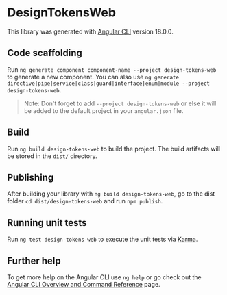 # DesignTokensWeb

This library was generated with [Angular CLI](https://github.com/angular/angular-cli) version 18.0.0.

## Code scaffolding

Run `ng generate component component-name --project design-tokens-web` to generate a new component. You can also use `ng generate directive|pipe|service|class|guard|interface|enum|module --project design-tokens-web`.
> Note: Don't forget to add `--project design-tokens-web` or else it will be added to the default project in your `angular.json` file. 

## Build

Run `ng build design-tokens-web` to build the project. The build artifacts will be stored in the `dist/` directory.

## Publishing

After building your library with `ng build design-tokens-web`, go to the dist folder `cd dist/design-tokens-web` and run `npm publish`.

## Running unit tests

Run `ng test design-tokens-web` to execute the unit tests via [Karma](https://karma-runner.github.io).

## Further help

To get more help on the Angular CLI use `ng help` or go check out the [Angular CLI Overview and Command Reference](https://angular.dev/tools/cli) page.
